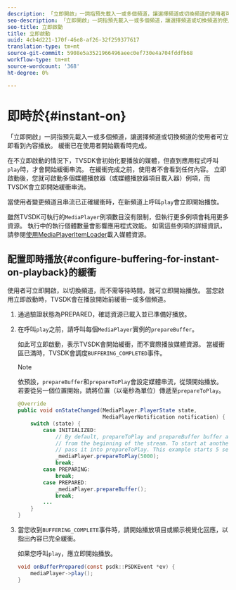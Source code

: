 ```yaml
---
description: 「立即開啟」一詞指預先載入一或多個頻道，讓選擇頻道或切換頻道的使用者可立即看到內容播放。 緩衝已在使用者開始觀看時完成。
seo-description: 「立即開啟」一詞指預先載入一或多個頻道，讓選擇頻道或切換頻道的使用者可立即看到內容播放。 緩衝已在使用者開始觀看時完成。
seo-title: 立即啟動
title: 立即啟動
uuid: 4cb4d221-170f-46e8-af26-32f259377617
translation-type: tm+mt
source-git-commit: 5908e5a3521966496aeec0ef730e4a704fddfb68
workflow-type: tm+mt
source-wordcount: '368'
ht-degree: 0%

---
```



# 即時於{#instant-on}

「立即開啟」一詞指預先載入一或多個頻道，讓選擇頻道或切換頻道的使用者可立即看到內容播放。 緩衝已在使用者開始觀看時完成。

在不立即啟動的情況下，TVSDK會初始化要播放的媒體，但直到應用程式呼叫`play`時，才會開始緩衝串流。 在緩衝完成之前，使用者不會看到任何內容。 立即啟動後，您就可啟動多個媒體播放器（或媒體播放器項目載入器）例項，而TVSDK會立即開始緩衝串流。

當使用者變更頻道且串流已正確緩衝時，在新頻道上呼叫`play`會立即開始播放。

雖然TVSDK可執行的`MediaPlayer`例項數目沒有限制，但執行更多例項會耗用更多資源。 執行中的執行個體數量會影響應用程式效能。 如需這些例項的詳細資訊，請參閱[使用MediaPlayerItemLoader](../../../tvsdk-1.4-for-android/ui-configure/mediaplayer-initialize-for-video/android-1.4-media-mediaplayeritemloader.md)載入媒體資源。

## 配置即時播放{#configure-buffering-for-instant-on-playback}的緩衝

使用者可立即開啟，以切換頻道，而不需等待時間，就可立即開始播放。 當您啟用立即啟動時，TVSDK會在播放開始前緩衝一或多個頻道。

1. 通過驗證狀態為PREPARED，確認資源已載入並已準備好播放。
1. 在呼叫`play`之前，請呼叫每個`MediaPlayer`實例的`prepareBuffer`。

   如此可立即啟動，表示TVSDK會開始緩衝，而不實際播放媒體資源。 當緩衝區已滿時，TVSDK會調度`BUFFERING_COMPLETED`事件。

   >[!NOTE]
   >
   >依預設，`prepareBuffer`和`prepareToPlay`會設定媒體串流，從頭開始播放。 若要從另一個位置開始，請將位置（以毫秒為單位）傳遞至`prepareToPlay`。

   ```java
   @Override 
   public void onStateChanged(MediaPlayer.PlayerState state,  
                              MediaPlayerNotification notification) { 
       switch (state) { 
           case INITIALIZED: 
               // By default, prepareToPlay and prepareBuffer buffer and start playing 
               // from the beginning of the stream. To start at another position, 
               // pass it into prepareToPlay. This example starts 5 seconds into the stream. 
               _mediaPlayer.prepareToPlay(5000); 
               break; 
           case PREPARING: 
               break; 
           case PREPARED: 
               _mediaPlayer.prepareBuffer(); 
               break; 
           ... 
       } 
   }
   ```

1. 當您收到`BUFFERING_COMPLETE`事件時，請開始播放項目或顯示視覺化回應，以指出內容已完全緩衝。

   如果您呼叫`play`，應立即開始播放。

   ```java
   void onBufferPrepared(const psdk::PSDKEvent *ev) { 
       mediaPlayer->play(); 
   }
   ```
